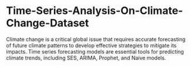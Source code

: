 # Time-Series-Analysis-On-Climate-Change-Dataset
Climate change is a critical global issue that requires accurate forecasting of future climate patterns to develop effective strategies to mitigate its impacts. Time series forecasting models are essential tools for predicting climate trends, including SES, ARIMA, Prophet, and Naive models. 
